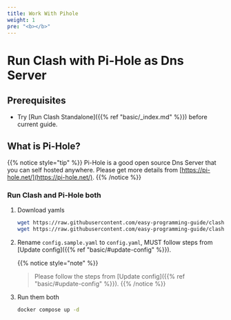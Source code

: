 ```yaml
---
title: Work With Pihole
weight: 1
pre: "<b></b>"
---
```

# Run Clash with Pi-Hole as Dns Server 

## Prerequisites

- Try [Run Clash Standalone]({{% ref "basic/_index.md" %}}) before current guide.

## What is Pi-Hole?

{{% notice style="tip" %}}
Pi-Hole is a good open source Dns Server that you can self hosted anywhere. Please get more details from [https://pi-hole.net/](https://pi-hole.net/).
{{% /notice %}}

### Run Clash and Pi-Hole both

1. Download yamls

    ```sh
    wget https://raw.githubusercontent.com/easy-programming-guide/clash/main/config.sample.yaml
    wget https://raw.githubusercontent.com/easy-programming-guide/clash/main/sample/clash-pihole/docker-compose.yml
    ```

2. Rename `config.sample.yaml` to `config.yaml`, MUST follow steps from [Update config]({{% ref "basic/#update-config" %}}).
    
    {{% notice style="note" %}}
    > Please follow the steps from [Update config]({{% ref "basic/#update-config" %}}).
    {{% /notice %}}

3. Run them both

    ```sh
    docker compose up -d
    ```